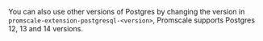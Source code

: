 You can also use other versions of Postgres by changing the version in
`promscale-extension-postgresql-<version>`, Promscale supports Postgres
12, 13 and 14 versions.
